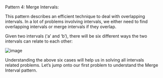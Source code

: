 Pattern 4: Merge Intervals:

This pattern describes an efficient technique to deal with overlapping intervals. In a lot of problems involving intervals, we either need to find overlapping intervals or merge intervals if they overlap.

Given two intervals (‘a’ and ‘b’), there will be six different ways the two intervals can relate to each other:

![image](https://user-images.githubusercontent.com/35987583/154835804-0ff13dd1-c411-4f6a-8cdf-6a9903e82268.png)

Understanding the above six cases will help us in solving all intervals related problems. Let’s jump onto our first problem to understand the Merge Interval pattern.
